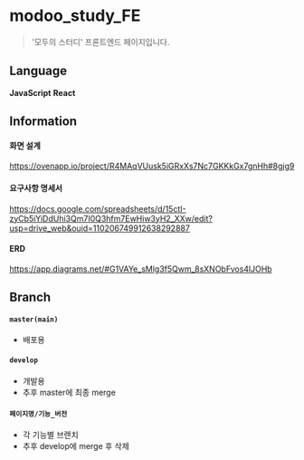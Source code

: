 # modoo_study_FE

> '모두의 스터디' 프론트엔드 페이지입니다. 


## Language

**JavaScript**
**React**


## Information 

#### 화면 설계

https://ovenapp.io/project/R4MAqVUusk5iGRxXs7Nc7GKKkGx7gnHh#8gjg9

#### 요구사항 명세서

https://docs.google.com/spreadsheets/d/15ctI-zyCb5iYiDdUhi3Qm7I0Q3hfm7EwHiw3yH2_XXw/edit?usp=drive_web&ouid=110206749912638292887

#### ERD

https://app.diagrams.net/#G1VAYe_sMlg3f5Qwm_8sXNObFvos4lJOHb



## Branch

#### `master(main)`
- 배포용
#### `develop` 
- 개발용
- 추후 master에 최종 merge
#### `페이지명/기능_버전`
- 각 기능별 브랜치
- 추후 develop에 merge 후 삭제

